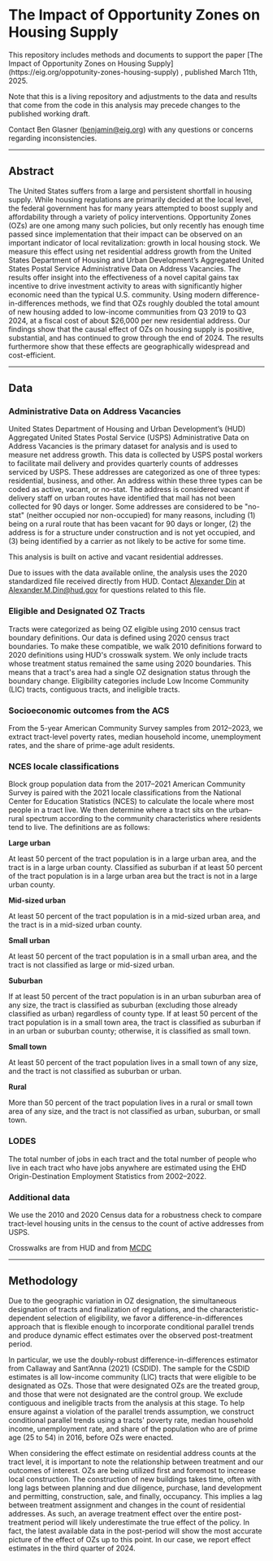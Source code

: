 <h1>The Impact of Opportunity Zones on Housing Supply</h1>
This repository includes methods and documents to support the paper [The Impact of Opportunity Zones on Housing Supply](https://eig.org/oppotunity-zones-housing-supply) , published March 11th, 2025.

Note that this is a living repository and adjustments to the data and results that come from the code in this analysis may precede changes to the published working draft.

Contact Ben Glasner (benjamin@eig.org) with any questions or concerns regarding inconsistencies.

***
<h2>Abstract</h2>
The United States suffers from a large and persistent shortfall in housing supply. While housing regulations are primarily decided at the local level, the federal government has for many years attempted to boost supply and affordability through a variety of policy interventions. Opportunity Zones (OZs) are one among many such policies, but only recently has enough time passed since implementation that their impact can be observed on an important indicator of local revitalization: growth in local housing stock. We measure this effect using net residential address growth from the United States Department of Housing and Urban Development’s Aggregated United States Postal Service Administrative Data on Address Vacancies. The results offer insight into the effectiveness of a novel capital gains tax incentive to drive investment activity to areas with significantly higher economic need than the typical U.S. community. Using modern difference-in-differences methods, we find that OZs roughly doubled the total amount of new housing added to low-income communities from Q3 2019 to Q3 2024, at a fiscal cost of about $26,000 per new residential address. Our findings show that the causal effect of OZs on housing supply is positive, substantial, and has continued to grow through the end of 2024. The results furthermore show that these effects are geographically widespread and cost-efficient.

***

<h2>Data</h2>
<h3>Administrative Data on Address Vacancies</h3>
United States Department of Housing and Urban Development’s (HUD) Aggregated United States Postal Service (USPS) Administrative Data on Address Vacancies is the primary dataset for analysis and is used to measure net address growth. This data is collected by USPS postal workers to facilitate mail delivery and provides quarterly counts of addresses serviced by USPS. These addresses are categorized as one of three types: residential, business, and other. An address within these three types can be coded as active, vacant, or no-stat. The address is considered vacant if delivery staff on urban routes have identified that mail has not been collected for 90 days or longer. Some addresses are considered to be "no-stat" (neither occupied nor non-occupied) for many reasons, including (1) being on a rural route that has been vacant for 90 days or longer, (2) the address is for a structure under construction and is not yet occupied, and (3) being identified by a carrier as not likely to be active for some time.

This analysis is built on active and vacant residential addresses.

Due to issues with the data available online, the analysis uses the 2020 standardized file received directly from HUD. Contact [Alexander Din](https://www.alexdin.com/) at Alexander.M.Din@hud.gov for questions related to this file.  

<h3>Eligible and Designated OZ Tracts</h3>
Tracts were categorized as being OZ eligible using 2010 census tract boundary definitions. Our data is defined using 2020 census tract boundaries. To make these compatible, we walk 2010 definitions forward to 2020 definitions using HUD's crosswalk system. We only include tracts whose treatment status remained the same using 2020 boundaries. This means that a tract's area had a single OZ designation status through the boundary change. Eligibility categories include Low Income Community (LIC) tracts, contiguous tracts, and ineligible tracts.

<h3>Socioeconomic outcomes from the ACS</h3>
From the 5-year American Community Survey samples from 2012–2023, we extract tract-level poverty rates, median household income, unemployment rates, and the share of prime-age adult residents.

<h3>NCES locale classifications</h3>
Block group population data from the 2017–2021 American Community Survey is paired with the 2021 locale classifications from the National Center for Education Statistics (NCES) to calculate the locale where most people in a tract live. We then determine where a tract sits on the urban–rural spectrum according to the community characteristics where residents tend to live. The definitions are as follows:

<b>Large urban</b>

At least 50 percent of the tract population is in a large urban area, and the tract is in a large urban county. Classified as suburban if at least 50 percent of the tract population is in a large urban area but the tract is not in a large urban county.

<b>Mid-sized urban</b>

At least 50 percent of the tract population is in a mid-sized urban area, and the tract is in a mid-sized urban county.

<b>Small urban</b>

At least 50 percent of the tract population is in a small urban area, and the tract is not classified as large or mid-sized urban.

<b>Suburban</b>

If at least 50 percent of the tract population is in an urban suburban area of any size, the tract is classified as suburban (excluding those already classified as urban) regardless of county type. If at least 50 percent of the tract population is in a small town area, the tract is classified as suburban if in an urban or suburban county; otherwise, it is classified as small town.

<b>Small town</b>

At least 50 percent of the tract population lives in a small town of any size, and the tract is not classified as suburban or urban.

<b>Rural</b>

More than 50 percent of the tract population lives in a rural or small town area of any size, and the tract is not classified as urban, suburban, or small town.

<h3>LODES</h3>
The total number of jobs in each tract and the total number of people who live in each tract who have jobs anywhere are estimated using the EHD Origin-Destination Employment Statistics from 2002–2022.

<h3>Additional data</h3>
We use the 2010 and 2020 Census data for a robustness check to compare tract-level housing units in the census to the count of active addresses from USPS.

Crosswalks are from HUD and from [MCDC](https://mcdc.missouri.edu/applications/geocorr2022.html)

***

<h2>Methodology</h2>

Due to the geographic variation in OZ designation, the simultaneous designation of tracts and finalization of regulations, and the characteristic-dependent selection of eligibility, we favor a difference-in-differences approach that is flexible enough to incorporate conditional parallel trends and produce dynamic effect estimates over the observed post-treatment period. 

In particular, we use the doubly-robust difference-in-differences estimator from Callaway and Sant’Anna (2021) (CSDID). The sample for the CSDID estimates is all low-income community (LIC) tracts that were eligible to be designated as OZs. Those that were designated OZs are the treated group, and those that were not designated are the control group. We exclude contiguous and ineligible tracts from the analysis at this stage. To help ensure against a violation of the parallel trends assumption, we construct conditional parallel trends using a tracts' poverty rate, median household income, unemployment rate, and share of the population who are of prime age (25 to 54) in 2016, before OZs were enacted.

When considering the effect estimate on residential address counts at the tract level, it is important to note the relationship between treatment and our outcomes of interest. OZs are being utilized first and foremost to increase local construction. The construction of new buildings takes time, often with long lags between planning and due diligence, purchase, land development and permitting, construction, sale, and finally, occupancy. This implies a lag between treatment assignment and changes in the count of residential addresses. As such, an average treatment effect over the entire post-treatment period will likely underestimate the true effect of the policy. In fact, the latest available data in the post-period will show the most accurate picture of the effect of OZs up to this point. In our case, we report effect estimates in the third quarter of 2024.
